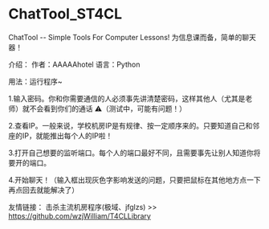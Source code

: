 # ChatTool_ST4CL
ChatTool -- Simple Tools For Computer Lessons!
为信息课而备，简单的聊天器！

介绍：
作者：AAAAAhotel
语言：Python

用法：运行程序~

1.输入密码。你和你需要通信的人必须事先讲清楚密码，这样其他人（尤其是老师）就不会看到你们的通话   ⚠（测试中，可能有问题！）

2.查看IP。一般来说，学校机房IP是有规律、按一定顺序来的。只要知道自己和邻座的IP，就能推出每个人的IP啦！

3.打开自己想要的监听端口。每个人的端口最好不同，且需要事先让别人知道你将要开的端口。

4.开始聊天！（输入框出现灰色字影响发送的问题，只要把鼠标在其他地方点一下再点回去就能解决了）

友情链接：
击杀主流机房程序(极域、jfglzs) >> https://github.com/wzjWilliam/T4CLLibrary
